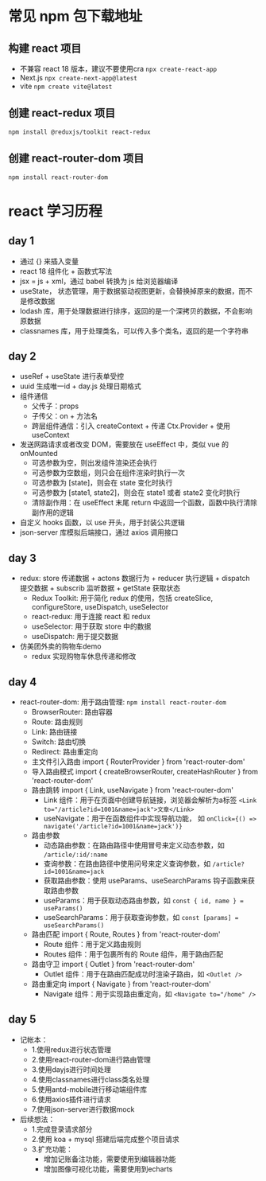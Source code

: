 # 常见 npm 包下载地址
## 构建 react 项目
- 不兼容 react 18 版本，建议不要使用cra
```npx create-react-app```
- Next.js
```npx create-next-app@latest```
- vite
```npm create vite@latest```
## 创建 react-redux 项目
```npm install @reduxjs/toolkit react-redux```
## 创建 react-router-dom 项目
```npm install react-router-dom```


# react 学习历程
## day 1
- 通过 {} 来插入变量
- react 18 组件化 + 函数式写法
- jsx = js + xml，通过 babel 转换为 js 给浏览器编译
- useState， 状态管理，用于数据驱动视图更新，会替换掉原来的数据，而不是修改数据
- lodash 库，用于处理数据进行排序，返回的是一个深拷贝的数据，不会影响原数据
- classnames 库，用于处理类名，可以传入多个类名，返回的是一个字符串

## day 2
- useRef + useState 进行表单受控
- uuid 生成唯一id + day.js 处理日期格式
- 组件通信
    - 父传子：props
    - 子传父：on + 方法名
    - 跨层组件通信：引入 createContext + 传递 Ctx.Provider + 使用 useContext
- 发送网路请求或者改变 DOM，需要放在 useEffect 中，类似 vue 的 onMounted
    - 可选参数为空，则出发组件渲染还会执行
    - 可选参数为空数组，则只会在组件渲染时执行一次
    - 可选参数为 [state]，则会在 state 变化时执行
    - 可选参数为 [state1, state2]，则会在 state1 或者 state2 变化时执行
    - 清除副作用：在 useEffect 末尾 return 中返回一个函数，函数中执行清除副作用的逻辑
- 自定义 hooks 函数，以 use 开头，用于封装公共逻辑
- json-server 库模拟后端接口，通过 axios 调用接口

## day 3
- redux: store 传递数据 + actons 数据行为 + reducer 执行逻辑  + dispatch 提交数据 + subscrib 监听数据 + getState 获取状态
    - Redux Toolkit: 用于简化 redux 的使用，包括 createSlice, configureStore, useDispatch, useSelector
    - react-redux: 用于连接 react 和 redux
    - useSelector: 用于获取 store 中的数据
    - useDispatch: 用于提交数据
- 仿美团外卖的购物车demo
    - redux 实现购物车休息传递和修改

## day 4
- react-router-dom: 用于路由管理:
     `npm install react-router-dom`
    - BrowserRouter: 路由容器
    - Route: 路由规则
    - Link: 路由链接
    - Switch: 路由切换
    - Redirect: 路由重定向
    - 主文件引入路由
        import { RouterProvider } from 'react-router-dom'
    - 导入路由模式
        import { createBrowserRouter, createHashRouter } from 'react-router-dom'
    - 路由跳转
        import { Link, useNavigate } from 'react-router-dom'
        - Link 组件：用于在页面中创建导航链接，浏览器会解析为a标签
        ```<Link to="/article?id=1001&name=jack">文章</Link>```
        - useNavigate：用于在函数组件中实现导航功能， 如
        ```onClick={() => navigate('/article?id=1001&name=jack')}```
    - 路由参数
        - 动态路由参数：在路由路径中使用冒号来定义动态参数，如 `/article/:id/:name`
        - 查询参数：在路由路径中使用问号来定义查询参数，如 `/article?id=1001&name=jack`
        - 获取路由参数：使用 useParams、useSearchParams 钩子函数来获取路由参数
        - useParams：用于获取动态路由参数，如
        ```const { id, name } = useParams()```
        - useSearchParams：用于获取查询参数，如
        ```const [params] = useSearchParams()```
    - 路由匹配
        import { Route, Routes } from 'react-router-dom'
        - Route 组件：用于定义路由规则
        - Routes 组件：用于包裹所有的 Route 组件，用于路由匹配
    - 路由守卫
        import { Outlet } from 'react-router-dom'
        - Outlet 组件：用于在路由匹配成功时渲染子路由，如
        ```<Outlet />```
    - 路由重定向
        import { Navigate } from 'react-router-dom'
        - Navigate 组件：用于实现路由重定向，如
        ```<Navigate to="/home" />```

## day 5
 - 记帐本：
     - 1.使用redux进行状态管理
     - 2.使用react-router-dom进行路由管理
     - 3.使用dayjs进行时间处理
     - 4.使用classnames进行class类名处理
     - 5.使用antd-mobile进行移动端组件库
     - 6.使用axios插件进行请求
     - 7.使用json-server进行数据mock
 - 后续想法：
     - 1.完成登录请求部分
     - 2.使用 koa + mysql 搭建后端完成整个项目请求
     - 3.扩充功能：
        - 增加记账备注功能，需要使用到编辑器功能
        - 增加图像可视化功能，需要使用到echarts